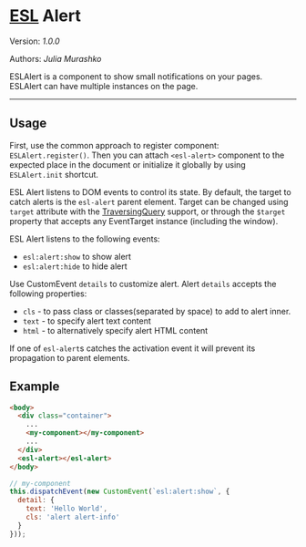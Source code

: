 # [ESL](../../../) Alert

Version: *1.0.0*

Authors: *Julia Murashko*

<a name="intro"></a>

ESLAlert is a component to show small notifications on your pages. ESLAlert can have multiple instances on the page.

---

<a name="usage"></a>

## Usage

First, use the common approach to register component: `ESLAlert.register()`.
Then you can attach `<esl-alert>` component to the expected place in the document or initialize it globally by using `ESLAlert.init` shortcut.

ESL Alert listens to DOM events to control its state. 
By default, the target to catch alerts is the `esl-alert` parent element. 
Target can be changed using `target` attribute with the [TraversingQuery](../esl-traversing-query/README.md) support, 
or through the `$target` property that accepts any EventTarget instance (including the window). 

ESL Alert listens to the following events: 
- `esl:alert:show` to show alert
- `esl:alert:hide` to hide alert

Use CustomEvent `details` to customize alert. Alert `details` accepts the following properties:

- `cls` - to pass class or classes(separated by space) to add to alert inner.
- `text` - to specify alert text content
- `html` - to alternatively specify alert HTML content

If one of `esl-alert`s catches the activation event it will prevent its propagation to parent elements.

<a name="example"></a>

## Example
```html
<body>
  <div class="container">
    ...
    <my-component></my-component>
    ...
  </div>
  <esl-alert></esl-alert>
</body>
```

```js
// my-component
this.dispatchEvent(new CustomEvent(`esl:alert:show`, {
  detail: {
    text: 'Hello World',
    cls: 'alert alert-info'
  }
}));
```
